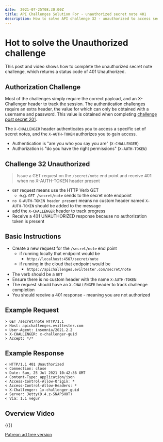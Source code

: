 ```yaml
---
date:  2021-07-25T08:30:00Z
title: API Challenges Solution For - unauthorized secret note 401
description: How to solve API challenge 32 - unauthorized to access secret note 403
---
```



# Hot to solve the Unauthorized challenge

This post and video shows how to complete the unauthorized secret note challenge, which returns a status code of 401 Unauthorized.

## 	Authorization Challenge

Most of the challenges simply require the correct payload, and an X-Challenger header to track the session. The authentication challenges require an extra header, the value for which can only be obtained with a username and password. This value is obtained when completing [challenge post secret 201](/apichallenges/solutions/authentication/post-secret-201).

The `X-CHALLENGER` header authenticates you to access a specific set of secret notes, and the `X-AUTH-TOKEN` authorizes you to gain access.

- Authentication is "are you who you say you are" (`X-CHALLENGER`)
- Authorization is "do you have the right permissions" (`X-AUTH-TOKEN`)


## Challenge 32 Unauthorized

> Issue a GET request on the `/secret/note` end point and receive 401 when no X-AUTH-TOKEN header present

- `GET` request means use the HTTP Verb GET
    - e.g. `GET /secret/note` sends to the secret note endpoint
- `no X-AUTH-TOKEN header present` means no custom header named `X-AUTH-TOKEN` should be added to the message
- add the `X-CHALLENGER` header to track progress
- Receive a 401 UNAUTHORIZED response because no authorization token is present

## Basic Instructions

- Create a new request for the `/secret/note` end point
    - if running locally that endpoint would be
        - `http://localhost:4567/secret/note`
    - if running in the cloud that endpoint would be
        - `https://apichallenges.eviltester.com/secret/note`
- The verb should be a `GET`
- Ensure there is no custom header with the name `X-AUTH-TOKEN`
- The request should have an `X-CHALLENGER` header to track challenge completion
- You should receive a 401 response - meaning you are not authorized

## Example Request

~~~~~~~~
> GET /secret/note HTTP/1.1
> Host: apichallenges.eviltester.com
> User-Agent: insomnia/2021.2.2
> X-CHALLENGER: x-challenger-guid
> Accept: */*
~~~~~~~~

## Example Response

~~~~~~~~
< HTTP/1.1 401 Unauthorized
< Connection: close
< Date: Sun, 25 Jul 2021 10:42:36 GMT
< Content-Type: application/json
< Access-Control-Allow-Origin: *
< Access-Control-Allow-Headers: *
< X-Challenger: 1x-challenger-guid
< Server: Jetty(9.4.z-SNAPSHOT)
< Via: 1.1 vegur
~~~~~~~~


## Overview Video

{{<youtube-embed key="__uZlQZ48io" title="Solution to Unauthorized Get challenge">}}

[Patreon ad free version](https://www.patreon.com/posts/54089275)




